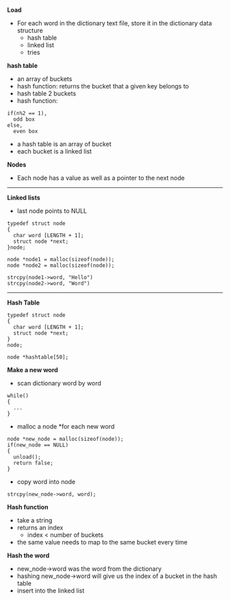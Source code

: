 **Load**
- For each word in the dictionary text file, store it in the dictionary data structure
  - hash table
  - linked list
  - tries
  
**hash table**
- an array of buckets 
- hash function: returns the bucket that a given key belongs to
- hash table 2 buckets 
- hash function:
```
if(n%2 == 1),
  odd box
else,
  even box
```
- a hash table is an array of bucket
- each bucket is a linked list

**Nodes**
- Each node has a value as well as a pointer to the next node
___
**Linked lists**
- last node points to NULL
```
typedef struct node
{
  char word [LENGTH + 1];
  struct node *next;
}node;

node *node1 = malloc(sizeof(node));
node *node2 = malloc(sizeof(node));

strcpy(node1->word, "Hello")
strcpy(node2->word, "Word")
```
___
**Hash Table**
```
typedef struct node
{
  char word [LENGTH + 1];
  struct node *next;
}
node;

node *hashtable[50];
```
**Make a new word**
- scan dictionary word by word
```
while()
{
  ...
}
```
- malloc a node *for each new word
```
node *new_node = malloc(sizeof(node));
if(new_node == NULL)
{
  unload();
  return false;
}
```
- copy word into node
```
strcpy(new_node->word, word);
```

**Hash function**
- take a string
- returns an index
  - index < number of buckets
- the same value needs to map to the same bucket every time

**Hash the word**
- new_node->word was the word from the dictionary
- hashing new_node->word will give us the index of a bucket in the hash table
- insert into the linked list
